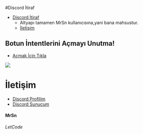 #Discord İtiraf


 - [Discord İtiraf]([https://github.com/MonsterBotTechonolgy/psycho-butonrol](https://github.com/LetCodes/itiraf-botu-v13))
      - Altyapı tamamen MrSn  kullanıcısına,yani bana mahsustur.
      - [İletişim](#İletişim)




## Botun İntentlerini Açmayı Unutma!
* [Açmak İçin Tıkla](https://discord.com/developers/applications)
<img src="https://cdn.discordapp.com/attachments/818953120452575322/851116463166849054/3P4KKB.png"/>


# İletişim
* [Discord Profilim](https://discord.com/users/840158550495723530)
* [Discord Sunucum](https://discord.gg/9eSePtPChU)



<h4>MrSn</h4><h6>LetCode</h6>


